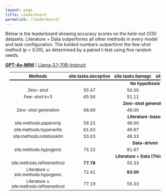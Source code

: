 ```yaml
---
layout: page
title: Leaderboard
permalink: /leaderboard/
---
```


Below is the leaderboard showing accuracy scores on the held-out OOD datasets. Literature + Data outperforms all other methods in every model and task configuration. The bolded numbers outperform the few-shot method (*p < 0.05*), as determined by a paired t-test using five random seeds.

<script>
function toggleModel(model) {
  document.getElementById("gpt").style.display = (model === "gpt") ? "" : "none";
  document.getElementById("llama").style.display = (model === "llama") ? "" : "none";

  const gptLink = document.getElementById("gpt-link");
  const llamaLink = document.getElementById("llama-link");

  if (model === "gpt") {
    gptLink.style.fontWeight = "bold";
    llamaLink.style.fontWeight = "normal";
  } else {
    gptLink.style.fontWeight = "normal";
    llamaLink.style.fontWeight = "bold";
  }
}
</script>

<p>
  <a id="gpt-link" href="#" onclick="toggleModel('gpt'); return false;" style="font-weight: bold;">GPT-4o-MINI</a> |
  <a id="llama-link" href="#" onclick="toggleModel('llama'); return false;">Llama-3.1-70B-Instruct</a>
</p>

<table style="width: 95%; margin: auto; border-collapse: collapse; text-align: center; font-size: 0.95em;">
  <thead>
    <tr style="border-bottom: 2px solid black;">
      <th>Methods</th>
      <th>site.tasks.deceptive</th>
      <th>site.tasks.llamagc</th>
      <th>site.tasks.gptgc</th>
      <th>site.tasks.persuasion</th>
      <th>site.tasks.dreaddit</th>
    </tr>
  </thead>

  <!-- GPT-4 MINI Section -->
  <tbody id="gpt">
    <tr>
      <td colspan="6" style="font-weight: bold;">No hypothesis</td>
    </tr>
    <tr>
      <td>Zero-shot</td>
      <td>55.47</td>
      <td>50.00</td>
      <td>56.33</td>
      <td>81.24</td>
      <td>64.60</td>
    </tr>
    <tr>
      <td>Few-shot k=3</td>
      <td>65.56</td>
      <td>51.11</td>
      <td>64.22</td>
      <td>83.64</td>
      <td>75.00</td>
    </tr>
    <tr>
      <td colspan="6" style="font-weight: bold;">Zero-shot generation</td>
    </tr>
    <tr>
      <td>Zero-shot generation</td>
      <td>68.69</td>
      <td>49.00</td>
      <td>53.00</td>
      <td>86.08</td>
      <td>65.00</td>
    </tr>
    <tr>
      <td colspan="6" style="font-weight: bold;">Literature-based</td>
    </tr>
    <tr>
      <td>site.methods.paperonly</td>
      <td>59.22</td>
      <td>49.00</td>
      <td>54.00</td>
      <td>78.80</td>
      <td>67.68</td>
    </tr>
    <tr>
      <td>site.methods.hyperwrite</td>
      <td>61.63</td>
      <td>49.67</td>
      <td>52.67</td>
      <td>82.36</td>
      <td>68.76</td>
    </tr>
    <tr>
      <td>site.methods.notebooklm</td>
      <td>53.03</td>
      <td>49.33</td>
      <td>51.67</td>
      <td>68.96</td>
      <td>62.28</td>
    </tr>
    <tr>
      <td colspan="6" style="font-weight: bold;">Data-driven</td>
    </tr>
    <tr>
      <td>site.methods.hypogenic</td>
      <td>75.22</td>
      <td>81.67</td>
      <td>68.56</td>
      <td>82.20</td>
      <td>76.56</td>
    </tr>
    <tr>
      <td colspan="6" style="font-weight: bold;">Literature + Data (This work)</td>
    </tr>
    <tr>
      <td>site.methods.refinemethod</td>
      <td><b>77.78</b></td>
      <td>55.33</td>
      <td>63.33</td>
      <td>89.04</td>
      <td>78.04</td>
    </tr>
    <tr>
      <td>Literature ∪ site.methods.hypogenic</td>
      <td>72.41</td>
      <td><b>83.00</b></td>
      <td><b>69.22</b></td>
      <td><b>89.88</b></td>
      <td>78.20</td>
    </tr>
    <tr>
      <td>Literature ∪ site.methods.refinemethod</td>
      <td>77.19</td>
      <td>55.33</td>
      <td>63.00</td>
      <td>89.52</td>
      <td><b>79.24</b></td>
    </tr>
  </tbody>

  <!-- Llama 70B-I Section -->
  <tbody id="llama" style="display: none;">
    <tr>
      <td colspan="6" style="font-weight: bold;">No hypothesis</td>
    </tr>
    <tr>
      <td>Zero-shot</td>
      <td>62.87</td>
      <td>58.67</td>
      <td>63.00</td>
      <td>85.60</td>
      <td>64.56</td>
    </tr>
    <tr>
      <td>Few-shot k=3</td>
      <td>68.56</td>
      <td>70.45</td>
      <td>76.00</td>
      <td>86.80</td>
      <td>69.44</td>
    </tr>
    <tr>
      <td colspan="6" style="font-weight: bold;">Zero-shot generation</td>
    </tr>
    <tr>
      <td>Zero-shot generation</td>
      <td>56.28</td>
      <td>50.67</td>
      <td>55.67</td>
      <td>88.16</td>
      <td>66.16</td>
    </tr>
    <tr>
      <td colspan="6" style="font-weight: bold;">Literature-based</td>
    </tr>
    <tr>
      <td>site.methods.paperonly</td>
      <td>64.25</td>
      <td>50.00</td>
      <td>49.67</td>
      <td>80.56</td>
      <td>66.04</td>
    </tr>
    <tr>
      <td>site.methods.hyperwrite</td>
      <td>58.62</td>
      <td>50.67</td>
      <td>54.00</td>
      <td>83.24</td>
      <td>74.40</td>
    </tr>
    <tr>
      <td>site.methods.notebooklm</td>
      <td>57.81</td>
      <td>49.33</td>
      <td>50.67</td>
      <td>67.64</td>
      <td>66.56</td>
    </tr>
    <tr>
      <td colspan="6" style="font-weight: bold;">Data-driven</td>
    </tr>
    <tr>
      <td>site.methods.hypogenic</td>
      <td>62.06</td>
      <td>78.67</td>
      <td>78.00</td>
      <td>88.44</td>
      <td>75.48</td>
    </tr>
    <tr>
      <td colspan="6" style="font-weight: bold;">Literature + Data (This work)</td>
    </tr>
    <tr>
      <td>site.methods.refinemethod</td>
      <td>72.16</td>
      <td>67.00</td>
      <td>66.67</td>
      <td>87.52</td>
      <td><b>78.92</b></td>
    </tr>
    <tr>
      <td>Literature ∪ site.methods.hypogenic</td>
      <td><b>73.72</b></td>
      <td><b>81.33</b></td>
      <td><b>78.67</b></td>
      <td>86.72</td>
      <td>72.56</td>
    </tr>
    <tr>
      <td>Literature ∪ site.methods.refinemethod</td>
      <td>71.75</td>
      <td>66.67</td>
      <td>65.67</td>
      <td><b>88.76</b></td>
      <td>74.80</td>
    </tr>
  </tbody>
</table>
